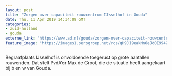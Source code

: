 ```yaml
---
layout: post
title: "Zorgen over capaciteit rouwcentrum IJsselhof in Gouda"
date: Thu, 11 Apr 2019 14:34:09 GMT
categories: 
- zuid-holland 
- gouda 
externe_link: "https://www.ad.nl/gouda/zorgen-over-capaciteit-rouwcentrum-ijsselhof-in-gouda~a56c872a/"
feature_image: "https://images1.persgroep.net/rcs/qH9JI9eakMn6eJdOE994Ze6qRMA/diocontent/133536118/_fitwidth/400/?appId=21791a8992982cd8da851550a453bd7f&quality=0.7"
---
```


Begraafplaats IJsselhof is onvoldoende toegerust op grote aantallen rouwenden. Dat stelt PvdA’er Max de Groot, die de situatie heeft aangekaart bij b en w van Gouda.
